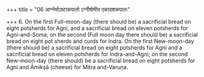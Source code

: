 +++
title = "06 आग्नेयोऽष्टाकपालो ऽग्नीषोमीय एकादशकपालः"

+++
6. On the first Full-moon-day (there should be) a sacrificial bread on eight potsherds for Agni, and a sacrificial bread on eleven potsherds for Agni-and-Soma; on the second (Full moon day there should be) a sacrificial bread on eight pot sherds and curds for Indra. On the first New-moon-day (there should be) a sacrificial bread on eight potsherds for Agni and a sacrificial bread on eleven potsherds for Indra-and-Agni; on the second New-moon-day (there should) be a sacrificial bread on eight potsherds for Agni and Āmikṣā (cheese) for Mitra and-Varuṇa.
